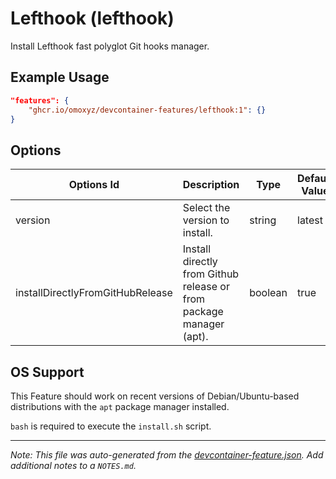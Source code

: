 
# Lefthook (lefthook)

Install Lefthook fast polyglot Git hooks manager.

## Example Usage

```json
"features": {
    "ghcr.io/omoxyz/devcontainer-features/lefthook:1": {}
}
```

## Options

| Options Id | Description | Type | Default Value |
|-----|-----|-----|-----|
| version | Select the version to install. | string | latest |
| installDirectlyFromGitHubRelease | Install directly from Github release or from package manager (apt). | boolean | true |

## OS Support

This Feature should work on recent versions of Debian/Ubuntu-based distributions with the `apt` package manager installed.

`bash` is required to execute the `install.sh` script.

---

_Note: This file was auto-generated from the [devcontainer-feature.json](https://github.com/omoxyz/devcontainer-features/blob/main/src/lefthook/devcontainer-feature.json).  Add additional notes to a `NOTES.md`._
